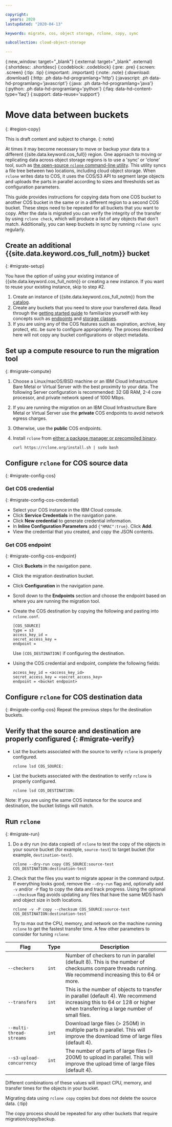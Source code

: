 ```yaml
---

copyright:
  years: 2020
lastupdated: "2020-04-13"

keywords: migrate, cos, object storage, rclone, copy, sync

subcollection: cloud-object-storage

---
```

{:new_window: target="_blank"}
{:external: target="_blank" .external}
{:shortdesc: .shortdesc}
{:codeblock: .codeblock}
{:pre: .pre}
{:screen: .screen}
{:tip: .tip}
{:important: .important}
{:note: .note}
{:download: .download}
{:http: .ph data-hd-programlang='http'}
{:javascript: .ph data-hd-programlang='javascript'}
{:java: .ph data-hd-programlang='java'}
{:python: .ph data-hd-programlang='python'}
{:faq: data-hd-content-type='faq'}
{:support: data-reuse='support'}

# Move data between buckets
{: #region-copy}

This is draft content and subject to change.
{: note}

At times it may become necessary to move or backup your data to a different {{site.data.keyword.cos_full}} region. One approach to moving or replicating data across object storage regions is to use a 'sync' or 'clone' tool, such as [the open-source `rclone` command-line utility](https://rclone.org/docs/). This utility syncs a file tree between two locations, including cloud object storage. When `rclone` writes data to COS, it uses the COS/S3 API to segment large objects and uploads the parts in parallel according to sizes and thresholds set as configuration parameters.

This guide provides instructions for copying data from one COS bucket to another COS bucket in the same or in a different region to a second COS bucket. These steps need to be repeated for all buckets that you want to copy. After the data is migrated you can verify the integrity of the transfer by using `rclone check`, which will produce a list of any objects that don't match. Additionally, you can keep buckets in sync by running `rclone sync` regularly.

## Create an additional {{site.data.keyword.cos_full_notm}} bucket
{: #migrate-setup}

You have the option of using your existing instance of {{site.data.keyword.cos_full_notm}} or creating a new instance. If you want to reuse your existing instance, skip to step #2.

  1. Create an instance of {{site.data.keyword.cos_full_notm}} from the [catalog](https://cloud.ibm.com/catalog/services/cloud-object-storage).
  1. Create any buckets that you need to store your transferred data. Read through the [getting started guide](/docs/cloud-object-storage?topic=cloud-object-storage-getting-started) to familiarize yourself with key concepts such as [endpoints](/docs/cloud-object-storage/basics?topic=cloud-object-storage-endpoints) and [storage classes](/docs/cloud-object-storage/basics?topic=cloud-object-storage-classes).
  1. If you are using any of the COS features such as expiration, archive, key protect, etc. be sure to configure appropriately. The process described here will not copy any bucket configurations or object metadata.


## Set up a compute resource to run the migration tool
{: #migrate-compute}
  1. Choose a Linux/macOS/BSD machine or an IBM Cloud Infrastructure Bare Metal or Virtual Server with the best proximity to your data. The following Server configuration is recommended:  32 GB RAM, 2-4 core processor, and private network speed of 1000 Mbps.  
  1. If you are running the migration on an IBM Cloud Infrastructure Bare Metal or Virtual Server use the **private** COS endpoints to avoid network egress charges.
  1. Otherwise, use the **public** COS endpoints.
  1. Install `rclone` from [either a package manager or precompiled binary](https://rclone.org/install/).

      ```
      curl https://rclone.org/install.sh | sudo bash
      ```

## Configure `rclone` for COS source data
{: #migrate-config-cos}

  ### Get COS credential
  {: #migrate-config-cos-credential}

  + Select your COS instance in the IBM Cloud console.
  + Click **Service Credentials** in the navigation pane.
  + Click **New credential** to generate credential information.
  + In **Inline Configuration Parameters** add `{"HMAC":true}`. Click **Add**.
  + View the credential that you created, and copy the JSON contents.

  ### Get COS endpoint
  {: #migrate-config-cos-endpoint}

  + Click **Buckets** in the navigation pane.
  + Click the migration destination bucket.
  + Click **Configuration** in the navigation pane.
  + Scroll down to the **Endpoints** section and choose the endpoint based on where you are running the migration tool.
  + Create the COS destination by copying the following and pasting into `rclone.conf`.
      ```
      [COS_SOURCE]
      type = s3
      access_key_id =
      secret_access_key =
      endpoint =
      ```

    Use `[COS_DESTINATION]` if configuring the destination.

  + Using the COS credential and endpoint, complete the following fields:

      ```
      access_key_id = <access_key_id>
      secret_access_key = <secret_access_key>
      endpoint = <bucket endpoint>
      ```

## Configure `rclone` for COS destination data
{: #migrate-config-cos}
  Repeat the previous steps for the destination buckets.

## Verify that the source and destination are properly configured {: #migrate-verify}

  + List the buckets associated with the source to verify `rclone` is properly configured.

    ```
    rclone lsd COS_SOURCE:
    ```

  + List the buckets associated with the destination to verify `rclone` is properly configured.

    ```
    rclone lsd COS_DESTINATION:
    ```

  Note: If you are using the same COS instance for the source and destination, the bucket listings will match.


## Run `rclone`
{: #migrate-run}

1. Do a dry run (no data copied) of `rclone` to test the copy of the objects in your source bucket (for example, `source-test`) to target bucket (for example, `destination-test`).

    ```
    rclone --dry-run copy COS_SOURCE:source-test COS_DESTINATION:destination-test
    ```

2. Check that the files you want to migrate appear in the command output. If everything looks good, remove the `--dry-run` flag and, optionally add `-v` and/or `-P` flag to copy the data and track progress. Using the optional `--checksum` flag avoids updating any files that have the same MD5 hash and object size in both locations.

    ```
    rclone -v -P copy --checksum COS_SOURCE:source-test COS_DESTINATION:destination-test
    ```

   Try to max out the CPU, memory, and network on the machine running `rclone` to get the fastest transfer time.
   A few other parameters to consider for tuning `rclone`:

Flag | Type | Description
--- | --- | ---
`--checkers` | `int` | Number of checkers to run in parallel (default 8). This is the number of checksums compare threads running. We recommend increasing this to 64 or more.
`--transfers` | `int` | This is the number of objects to transfer in parallel (default 4). We recommend increasing this to 64 or 128 or higher when transferring a large number of small files.
`--multi-thread-streams` | `int` | Download large files (> 250M) in multiple parts in parallel. This will improve the download time of large files (default 4).
`--s3-upload-concurrency` | `int` | The number of parts of large files (> 200M) to upload in parallel. This will improve the upload time of large files (default 4).

Different combinations of these values will impact CPU, memory, and transfer times for the objects in your bucket.


Migrating data using `rclone copy` copies but does not delete the source data.
{:tip}


The copy process should be repeated for any other buckets that require migration/copy/backup.

